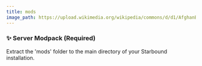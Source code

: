 ```yaml
---
title: mods
image_path: https://upload.wikimedia.org/wikipedia/commons/d/d1/AfghanBiscuit.jpg
---
```


### ✨ Server Modpack (Required)

Extract the 'mods' folder to the main directory of your Starbound installation.
